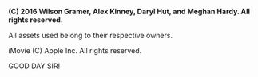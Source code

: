 **(C) 2016 Wilson Gramer, Alex Kinney, Daryl Hut, and Meghan Hardy. All rights reserved.**

All assets used belong to their respective owners.

iMovie (C) Apple Inc. All rights reserved.


GOOD DAY SIR!
